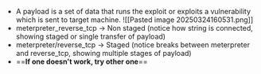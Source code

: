 - A payload is a set of data that runs the exploit or exploits a vulnerability which is sent to target machine.
![[Pasted image 20250324160531.png]]
- meterpreter_reverse_tcp -> Non staged (notice how string is connected, showing staged or single transfer of payload)
- meterpreter/reverse_tcp -> Staged (notice breaks between meterpreter and reverse_tcp, showing multiple stages of payload)
- ==**If one doesn't work, try other one**==